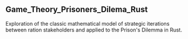 ## Game_Theory_Prisoners_Dilema_Rust

Exploration of the classic mathematical model of strategic iterations between ration stakeholders and applied to the Prison's Dilemma in Rust.

